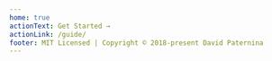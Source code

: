 ```yaml
---
home: true
actionText: Get Started →
actionLink: /guide/
footer: MIT Licensed | Copyright © 2018-present David Paternina
---
```


<style>
    .home {
        max-width: 1200px;
    }
</style>

<vue-scheduler/>

